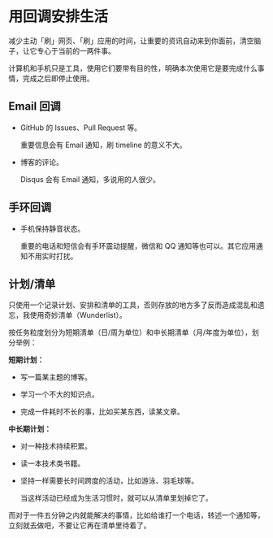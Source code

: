# 用回调安排生活

减少主动「刷」网页、「刷」应用的时间，让重要的资讯自动来到你面前，清空脑子，让它专心于当前的一两件事。

计算机和手机只是工具，使用它们要带有目的性，明确本次使用它是要完成什么事情，完成之后即停止使用。

## Email 回调

* GitHub 的 Issues、Pull Request 等。

  重要信息会有 Email 通知，刷 timeline 的意义不大。

* 博客的评论。

  Disqus 会有 Email 通知，多说用的人很少。

## 手环回调

* 手机保持静音状态。

  重要的电话和短信会有手环震动提醒，微信和 QQ 通知等也可以。其它应用通知不用实时打扰。

## 计划/清单

只使用一个记录计划、安排和清单的工具，否则存放的地方多了反而造成混乱和遗忘，我使用奇妙清单（Wunderlist）。

按任务粒度划分为短期清单（日/周为单位）和中长期清单（月/年度为单位），划分举例：

**短期计划：**

* 写一篇某主题的博客。

* 学习一个不大的知识点。

* 完成一件耗时不长的事，比如买某东西，读某文章。

**中长期计划：**

* 对一种技术持续积累。

* 读一本技术类书籍。

* 坚持一样需要长时间跨度的活动，比如游泳、羽毛球等。

  当这样活动已经成为生活习惯时，就可以从清单里划掉它了。

而对于一件五分钟之内就能解决的事情，比如给谁打一个电话，转述一个通知等，立刻就去做吧，不要让它再在清单里待着了。
